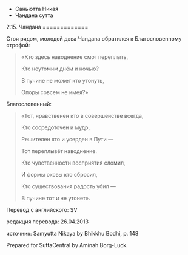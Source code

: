 









* Саньютта Никая
* Чандана сутта


2\.15\. Чандана
\=\=\=\=\=\=\=\=\=\=\=\=\=



Стоя рядом, молодой дэва Чандана обратился к Благословенному строфой:



> «Кто здесь наводнение смог переплыть,  
> 
> Кто неутомим днём и ночью?  
> 
> В пучине не может кто утонуть,  
> 
> Опоры совсем не имея?»


Благословенный:



> «Тот, нравственен кто в совершенстве всегда,  
> 
> Кто сосредоточен и мудр,  
> 
> Решителен кто и усерден в Пути —  
> 
> Тот переплывёт наводнение\.  
> 
>   
> 
> Кто чувственности восприятия сломил,  
> 
> И формы оковы кто сбросил,  
> 
> Кто существования радость убил —  
> 
> В пучине тот и не утонет»\.



Перевод с английского: SV


редакция перевода: 26\.04\.2013


источник: Samyutta Nikaya by Bhikkhu Bodhi, p\. 148


Prepared for SuttaCentral by Aminah Borg\-Luck\.







